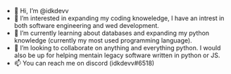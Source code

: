 - 👋 Hi, I’m @idkdevv
- 👀 I’m interested in expanding my coding knoweledge, I have an intrest in both software engineering and wed development.
- 🌱 I’m currently learning about databases and expanding my python knowledge (currently my most used programming language).
- 💞️ I’m looking to collaborate on anything and everything python. I would also be up for helping mentain legacy software written in python or JS.
- 📫 You can reach me on discord (idkdevv#6518) 

<!---
idkdevv/idkdevv is a ✨ special ✨ repository because its `README.md` (this file) appears on your GitHub profile.
You can click the Preview link to take a look at your changes.
--->
